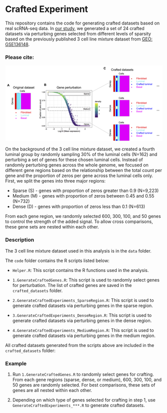 # Crafted Experiment

This repository contains the code for generating crafted datasets based on real scRNA-seq data. In [our study](), we generated a set of 24 crafted datasets via perturbing genes selected from different levels of sparsity based on the previously published 3 cell line mixture dataset from [GEO: GSE136148](https://www.ncbi.nlm.nih.gov/geo/query/acc.cgi?acc=GSE136148).

### Please cite:


![Concept of crafted experiment](https://github.com/siyao-liu/CraftedExperiment/blob/main/docs/figure.png)


On the background of the 3 cell line mixture dataset, we created a fourth luminal group by randomly sampling 30% of the luminal cells (N=162) and perturbing a set of genes for these chosen luminal cells. Instead of randomly perturbing genes across the whole genome, we focused on different gene regions based on the relationship between the total count per gene and the proportion of zeros per gene across the luminal cells only. First, we split the genes into three major regions: 
- Sparse (S) - genes with proportion of zeros greater than 0.9 (N=9,223)
- Medium (M) - genes with proportion of zeros between 0.45 and 0.55 (N=732)
- Dense (D) - genes with proportion of zeros less than 0.1 (N=613)

From each gene region, we randomly selected 600, 300, 100, and 50 genes to control the strength of the added signal. To allow cross comparisons, these gene sets are nested within each other.


### Description

The 3 cell line mixture dataset used in this analysis is in the `data` folder. 

The `code` folder contains the R scripts listed below:

- `Helper.R`: This script contains the R functions used in the analysis.

- `1.GenerateCraftedGenes.R`: This script is used to randomly select genes for perturbation. The list of crafted genes are saved in the `crafted_datasets` folder.

- `2.GenerateCraftedExperiments_SparseRegion.R`: This script is used to generate crafted datasets via perturbing genes in the sparse region. 

- `3.GenerateCraftedExperiments_DenseRegion.R`: This script is used to generate crafted datasets via perturbing genes in the dense region. 

- `4.GenerateCraftedExperiments_MediumRegion.R`: This script is used to generate crafted datasets via perturbing genes in the medium region. 


All crafted datasets generated from the scripts above are included in the `crafted_datasets` folder:








### Example

 1. Run `1.GenerateCraftedGenes.R` to randomly select genes for crafting. From each gene regions (sparse, dense, or medium), 600, 300, 100, and 50 genes are randomly selected. For best comparisons, these sets of genes are all nested within each other.

 2. Depending on which type of genes selected for crafting in step 1, use `GenerateCraftedExperiments_***.R` to generate crafted datasets.

  





